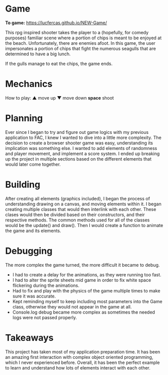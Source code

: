 # Game

**To game:** https://lucfercas.github.io/NEW-Game/

This rpg inspired shooter takes the player to a (hopefully, for comedy purposes) familiar scene where a portion of chips is meant to be enjoyed at the beach. Unfortunately, there are enemies afoot. In this game, the user impersonates a portion of chips that fight the numerous seagulls that are determined to have a big lunch. 

If the gulls manage to eat the chips, the game ends.

# Mechanics

How to play:
▲ move up
▼ move down
**space** shoot

# Planning

Ever since I began to try and figure out game logics with my previous application to FAC, I knew I wanted to dive into a little more complexity. The decision to create a browser shooter game was easy, understanding its implication was something else. I wanted to add elements of randomness and player movement, and implement a score system. I ended up breaking up the project in multiple sections based on the different elements that would later come together. 

# Building

After creating all elements (graphics included), I began the process of understanding drawing on a canvas, and moving elements within it. I began creating multiple classes that would then interlink with each other. These clases would then be divided based on their constructors, and their respective methods. The common methods used for all of the classes would be the update() and draw(). Then I would create a function to animate the game and its elements.


# Debugging

The more complex the game turned, the more difficult it became to debug. 

- I had to create a delay for the animations, as they were running too fast.
- I had to alter the sprite sheets mid game in order to fix white space flickering during the animations.
- Had to fix and play with the physics of the game multiple times to make sure it was accurate.
- Kept reminding myself to keep including most parameters into the Game class, otherwise they would not appear in the game at all.
- Console.log debug became more complex as sometimes the needed logs were not passed properly.

# Takeaways

This project has taken most of my application preparation time. It has been an amazing first interaction with complex object oriented programming, which I never experienced before. Overall, it has been the perfect example to learn and understand how lots of elements interact with each other.
